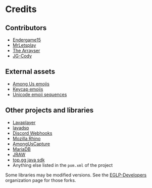 # Credits

## Contributors
- [Endergame15](https://github.com/Endergame15)
- [MrLetsplay](https://github.com/MrLetsplay2003)
- [The Arrayser](https://github.com/TheArrayser)
- [JG-Cody](https://jg-cody.de/)

## External assets
- [Among Us emojis](https://github.com/automuteus/automuteus)
- [Keycap emojis](https://emoji.gg/user/436716390246776833)
- [Unicode emoji sequences](https://unicode.org/Public/emoji/15.0/)

## Other projects and libraries
- [Lavaplayer](https://github.com/sedmelluq/lavaplayer)
- [lavadsp](https://github.com/natanbc/lavadsp)
- [Discord Webhooks](https://github.com/MinnDevelopment/discord-webhooks)
- [Mozilla Rhino](https://github.com/mozilla/rhino)
- [AmongUsCapture](https://github.com/denverquane/amonguscapture)
- [MariaDB](https://mariadb.org/)
- [JRAW](https://github.com/mattbdean/JRAW)
- [top.gg java sdk](https://github.com/top-gg/java-sdk)
- Anything else listed in the `pom.xml` of the project

Some libraries may be modified versions. See the [EGLP-Developers](https://github.com/orgs/EGLP-Developers) organization page for those forks.
